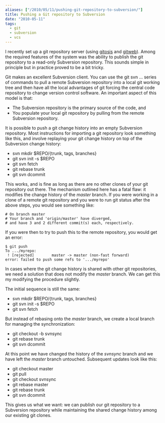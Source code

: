 ```yaml
---
aliases: ["/2010/05/11/pushing-git-repository-to-subversion/"]
title: Pushing a Git repository to Subversion
date: "2010-05-11"
tags:
  - git
  - subversion
  - vcs
---
```


I recently set up a git repository server (using [gitosis][1] and [gitweb][2]). Among the required features of the system was the ability to publish the git repository to a read-only Subversion repository. This sounds simple in principle but in practice proved to be a bit tricky.

Git makes an excellent Subversion client. You can use the git svn ... series of commands to pull a remote Subversion repository into a local git working tree and then have all the local advantages of git forcing the central code repository to change version control software. An important aspect of this model is that:

  - The Subversion repository is the primary source of the code, and
  - You populate your local git repository by pulling from the remote Subversion repository.

It is possible to push a git change history into an empty Subversion repository. Most instructions for importing a git repository look something like this, and involve replaying your git change history on top of the Subversion change history:

  - svn mkdir $REPO/{trunk, tags, branches}
  - git svn init -s $REPO
  - git svn fetch
  - git rebase trunk
  - git svn dcommit

This works, and is fine as long as there are no other clones of your git repository out there. The mechanism outlined here has a fatal flaw: it modifies the change history of the _master_ branch. If you were working in a clone of a remote git repository and you were to run git status after the above steps, you would see something like:
    
    
    # On branch master
    # Your branch and 'origin/master' have diverged,
    # and have 3 and 2 different commit(s) each, respectively.
    

If you were then to try to push this to the remote repository, you would get an error:
    
    
    $ git push
    To .../myrepo:
     ! [rejected]        master -> master (non-fast forward)
    error: failed to push some refs to '.../myrepo'
    

In cases where the git change history is shared with other git repositories, we need a solution that does not modify the _master_ branch. We can get this my modifying the procedure slightly.

The initial sequence is still the same:

  - svn mkdir $REPO/{trunk, tags, branches}
  - git svn init -s $REPO
  - git svn fetch

But instead of rebasing onto the _master_ branch, we create a local branch for managing the synchronization:

  - git checkout -b svnsync
  - git rebase trunk
  - git svn dcommit

At this point we have changed the history of the _svnsync_ branch and we have left the _master_ branch untouched. Subsequent updates look like this:

  - git checkout master
  - git pull
  - git checkout svnsync
  - git rebase master
  - git rebase trunk
  - git svn dcommit

This gives us what we want: we can publish our git repository to a Subversion repository while maintaining the shared change history among our existing git clones.

[1]: http://scie.nti.st/2007/11/14/hosting-git-repositories-the-easy-and-secure-way
[2]: https://git.wiki.kernel.org/index.php/Gitweb

